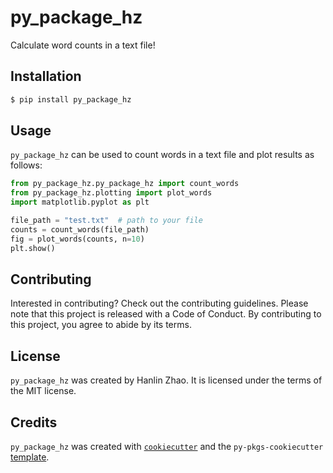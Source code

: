 # py_package_hz

Calculate word counts in a text file!

## Installation

```bash
$ pip install py_package_hz
```

## Usage

`py_package_hz` can be used to count words in a text file and plot results
as follows:

```python
from py_package_hz.py_package_hz import count_words
from py_package_hz.plotting import plot_words
import matplotlib.pyplot as plt

file_path = "test.txt"  # path to your file
counts = count_words(file_path)
fig = plot_words(counts, n=10)
plt.show()
```

## Contributing

Interested in contributing? Check out the contributing guidelines. Please note that this project is released with a Code of Conduct. By contributing to this project, you agree to abide by its terms.

## License

`py_package_hz` was created by Hanlin Zhao. It is licensed under the terms of the MIT license.

## Credits

`py_package_hz` was created with [`cookiecutter`](https://cookiecutter.readthedocs.io/en/latest/) and the `py-pkgs-cookiecutter` [template](https://github.com/py-pkgs/py-pkgs-cookiecutter).
